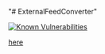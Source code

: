 "# ExternalFeedConverter" 

<a href="https://snyk.io/test/github/KherbaneAli/ExternalFeedConverter?targetFile=src/ExternalFeedConverter.ConsoleApp/ExternalFeedConverter.ConsoleApp.csproj"><img src="https://snyk.io/test/github/KherbaneAli/ExternalFeedConverter/badge.svg?targetFile=src/ExternalFeedConverter.Core/ExternalFeedConverter.Core.csproj" alt="Known Vulnerabilities" data-canonical-src="https://snyk.io/test/github/KherbaneAli/ExternalFeedConverter?targetFile=src/ExternalFeedConverter.Core/ExternalFeedConverter.Core.csproj" style="max-width:100%;"></a>

<a href="https://snyk.io/test/github/KherbaneAli/ExternalFeedConverter">here</a>
